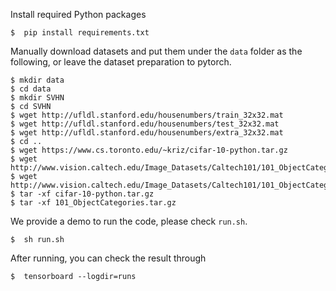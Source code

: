 Install required Python packages
```console
$  pip install requirements.txt
```


Manually download datasets and put them under the `data` folder as the following, or leave the dataset preparation to pytorch.
```console
$ mkdir data
$ cd data
$ mkdir SVHN
$ cd SVHN
$ wget http://ufldl.stanford.edu/housenumbers/train_32x32.mat
$ wget http://ufldl.stanford.edu/housenumbers/test_32x32.mat
$ wget http://ufldl.stanford.edu/housenumbers/extra_32x32.mat
$ cd ..
$ wget https://www.cs.toronto.edu/~kriz/cifar-10-python.tar.gz
$ wget http://www.vision.caltech.edu/Image_Datasets/Caltech101/101_ObjectCategories.tar.gz
$ wget http://www.vision.caltech.edu/Image_Datasets/Caltech101/101_ObjectCategories.tar.gz
$ tar -xf cifar-10-python.tar.gz
$ tar -xf 101_ObjectCategories.tar.gz
```

We provide a demo to run the code, please check `run.sh`.
```console
$  sh run.sh
```

After running, you can check the result through
```console
$  tensorboard --logdir=runs
```